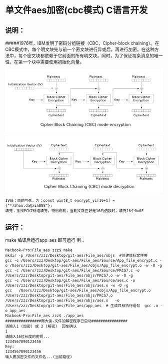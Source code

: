 # 单文件aes加密(cbc模式)   C语言开发
## 说明：
#####1976年，IBM发明了密码分组链接（CBC，Cipher-block chaining）。在CBC模式中，每个明文块先与前一个密文块进行异或后，再进行加密。在这种方法中，每个密文块都依赖于它前面的所有明文块。同时，为了保证每条消息的唯一性，在第一个块中需要使用初始化向量。

![加密过程](Doc/Cbc_encryption.png)
![解密过程](Doc/Cbc_decryption.png)

    IV码：目前写死，为：const uint8_t encrypt_vi[16+1] = {"*)zhou.da@xia888"};
    填充：按照PCK7标准填充，特别说明，当明文数正好是16的倍数时，填充16个0x0F  

## 运行：
make 编译后运行app_aes 即可运行
例：
```
Macbook-Pro:File_aes zzz$ make
mkdir -p /Users/zzz/Desktop/git-aes/File_aes/objs  #创建目标文件夹
gcc -c /Users/zzz/Desktop/git-aes/File_aes/Source/App_file_encrypt.c -o /Users/zzz/Desktop/git-aes/File_aes/objs/App_file_encrypt.o -w -O -g 
gcc -c /Users/zzz/Desktop/git-aes/File_aes/Source/PKCS7.c -o /Users/zzz/Desktop/git-aes/File_aes/objs/PKCS7.o -w -O -g 
gcc -c /Users/zzz/Desktop/git-aes/File_aes/Source/aes.c -o /Users/zzz/Desktop/git-aes/File_aes/objs/aes.o -w -O -g 
gcc   /Users/zzz/Desktop/git-aes/File_aes/objs/App_file_encrypt.o  /Users/zzz/Desktop/git-aes/File_aes/objs/PKCS7.o  /Users/zzz/Desktop/git-aes/File_aes/objs/aes.o   -o /Users/zzz/Desktop/git-aes/File_aes/app_aes  # 生成目标执行语句  gcc .o -o app_aes
Macbook-Pro:File_aes zzz$ ./app_aes 
################周大侠-文件加解密程序已启动################
请输入1 (加密) 或 2 (解密)  回车确认 
1
请输入16位长度的密钥...
1234567890123456
Key:
1234567890123456
输入要加密文件的文件名...(当前路径)
        
```

